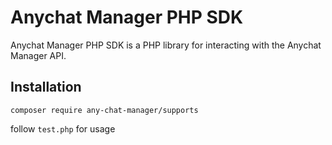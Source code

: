 # Anychat Manager PHP SDK

Anychat Manager PHP SDK is a PHP library for interacting with the Anychat Manager API.

## Installation
```apacheconf
composer require any-chat-manager/supports
```

follow `test.php` for usage